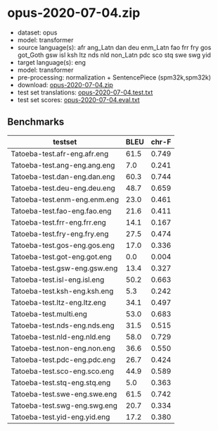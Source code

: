 # opus-2020-07-04.zip

* dataset: opus
* model: transformer
* source language(s): afr ang_Latn dan deu enm_Latn fao frr fry gos got_Goth gsw isl ksh ltz nds nld non_Latn pdc sco stq swe swg yid
* target language(s): eng
* model: transformer
* pre-processing: normalization + SentencePiece (spm32k,spm32k)
* download: [opus-2020-07-04.zip](https://object.pouta.csc.fi/Tatoeba-MT-models/gem-eng/opus-2020-07-04.zip)
* test set translations: [opus-2020-07-04.test.txt](https://object.pouta.csc.fi/Tatoeba-MT-models/gem-eng/opus-2020-07-04.test.txt)
* test set scores: [opus-2020-07-04.eval.txt](https://object.pouta.csc.fi/Tatoeba-MT-models/gem-eng/opus-2020-07-04.eval.txt)

## Benchmarks

| testset               | BLEU  | chr-F |
|-----------------------|-------|-------|
| Tatoeba-test.afr-eng.afr.eng 	| 61.5 	| 0.749 |
| Tatoeba-test.ang-eng.ang.eng 	| 7.0 	| 0.241 |
| Tatoeba-test.dan-eng.dan.eng 	| 60.3 	| 0.744 |
| Tatoeba-test.deu-eng.deu.eng 	| 48.7 	| 0.659 |
| Tatoeba-test.enm-eng.enm.eng 	| 23.0 	| 0.461 |
| Tatoeba-test.fao-eng.fao.eng 	| 21.6 	| 0.411 |
| Tatoeba-test.frr-eng.frr.eng 	| 14.1 	| 0.167 |
| Tatoeba-test.fry-eng.fry.eng 	| 27.5 	| 0.474 |
| Tatoeba-test.gos-eng.gos.eng 	| 17.0 	| 0.336 |
| Tatoeba-test.got-eng.got.eng 	| 0.0 	| 0.004 |
| Tatoeba-test.gsw-eng.gsw.eng 	| 13.4 	| 0.327 |
| Tatoeba-test.isl-eng.isl.eng 	| 50.2 	| 0.663 |
| Tatoeba-test.ksh-eng.ksh.eng 	| 5.3 	| 0.242 |
| Tatoeba-test.ltz-eng.ltz.eng 	| 34.1 	| 0.497 |
| Tatoeba-test.multi.eng 	| 53.0 	| 0.683 |
| Tatoeba-test.nds-eng.nds.eng 	| 31.5 	| 0.515 |
| Tatoeba-test.nld-eng.nld.eng 	| 58.0 	| 0.729 |
| Tatoeba-test.non-eng.non.eng 	| 36.6 	| 0.550 |
| Tatoeba-test.pdc-eng.pdc.eng 	| 26.7 	| 0.424 |
| Tatoeba-test.sco-eng.sco.eng 	| 44.9 	| 0.589 |
| Tatoeba-test.stq-eng.stq.eng 	| 5.0 	| 0.363 |
| Tatoeba-test.swe-eng.swe.eng 	| 61.5 	| 0.742 |
| Tatoeba-test.swg-eng.swg.eng 	| 20.7 	| 0.334 |
| Tatoeba-test.yid-eng.yid.eng 	| 17.2 	| 0.380 |

